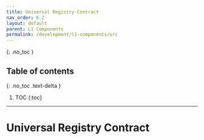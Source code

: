 ```yaml
---
title: Universal Registry Contract
nav_order: 6.2
layout: default
parent: L1 Components
permalink: /development/l1-components/urc
---
```


{: .no_toc }

## Table of contents
{: .no_toc .text-delta }

1. TOC
{:toc}

---

# Universal Registry Contract
